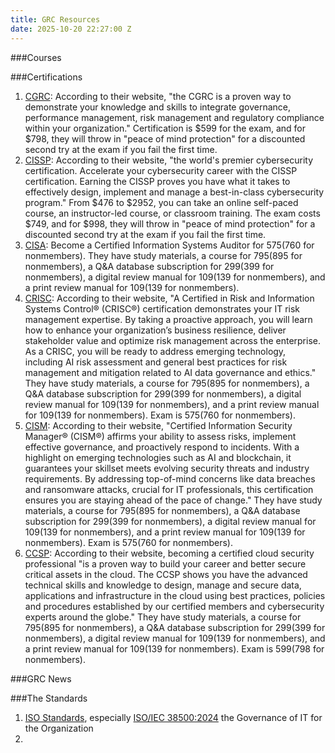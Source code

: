 ```yaml
---
title: GRC Resources
date: 2025-10-20 22:27:00 Z
---
```



###Courses

###Certifications
1. [CGRC](https://www.isc2.org/certifications/cgrc): According to their website, "the CGRC is a proven way to demonstrate your knowledge and skills to integrate governance, performance management, risk management and regulatory compliance within your organization." Certification is $599 for the exam, and for $798, they will throw in "peace of mind protection" for a discounted second try at the exam if you fail the first time.
4. [CISSP](https://www.isc2.org/certifications/cissp): According to their website, "the world's premier cybersecurity certification. Accelerate your cybersecurity career with the CISSP certification. Earning the CISSP proves you have what it takes to effectively design, implement and manage a best-in-class cybersecurity program." From $476 to $2952, you can take an online self-paced course, an instructor-led course, or classroom training. The exam costs $749, and for $998, they will throw in "peace of mind protection" for a discounted second try at the exam if you fail the first time.
3. [CISA](https://www.isaca.org/credentialing/cisa): Become a Certified Information Systems Auditor for $575 ($760 for nonmembers). They have study materials, a course for $795 ($895 for nonmembers), a Q&A database subscription for $299 ($399 for nonmembers), a digital review manual for $109 ($139 for nonmembers),  and a print review manual for $109 ($139 for nonmembers).
4. [CRISC](https://www.isaca.org/credentialing/crisc): According to their website, "A Certified in Risk and Information Systems Control® (CRISC®) certification demonstrates your IT risk management expertise. By taking a proactive approach, you will learn how to enhance your organization’s business resilience, deliver stakeholder value and optimize risk management across the enterprise. As a CRISC, you will be ready to address emerging technology, including AI risk assessment and general best practices for risk management and mitigation related to AI data governance and ethics." They have study materials, a course for $795 ($895 for nonmembers), a Q&A database subscription for $299 ($399 for nonmembers), a digital review manual for $109 ($139 for nonmembers),  and a print review manual for $109 ($139 for nonmembers). Exam is $575 ($760 for nonmembers).
5. [CISM](https://www.isaca.org/credentialing/cism): According to their website, "Certified Information Security Manager® (CISM®) affirms your ability to assess risks, implement effective governance, and proactively respond to incidents. With a highlight on emerging technologies such as AI and blockchain, it guarantees your skillset meets evolving security threats and industry requirements. By addressing top-of-mind concerns like data breaches and ransomware attacks, crucial for IT professionals, this certification ensures you are staying ahead of the pace of change." They have study materials, a course for $795 ($895 for nonmembers), a Q&A database subscription for $299 ($399 for nonmembers), a digital review manual for $109 ($139 for nonmembers),  and a print review manual for $109 ($139 for nonmembers). Exam is $575 ($760 for nonmembers).
6. [CCSP](https://www.isc2.org/certifications/ccsp): According to their website, becoming a certified cloud security professional "is a proven way to build your career and better secure critical assets in the cloud. The CCSP shows you have the advanced technical skills and knowledge to design, manage and secure data, applications and infrastructure in the cloud using best practices, policies and procedures established by our certified members and cybersecurity experts around the globe." They have study materials, a course for $795 ($895 for nonmembers), a Q&A database subscription for $299 ($399 for nonmembers), a digital review manual for $109 ($139 for nonmembers),  and a print review manual for $109 ($139 for nonmembers). Exam is $599 ($798 for nonmembers).

###GRC News

###The Standards
1. [ISO Standards](https://www.iso.org/home.html), especially [ISO/IEC 38500:2024](https://www.iso.org/standard/81684.html) the Governance of IT for the Organization
2. 
